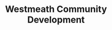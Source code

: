 ---
title: "Westmeath Community Development"
url: /mullingar/westmeath-community-development/
shop: supermarket
---